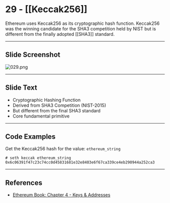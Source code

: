 # 29 - [[Keccak256]]

Ethereum uses Keccak256 as its cryptographic hash function. Keccak256 was the winning candidate for the SHA3 competition held by NIST but is different from the finally adopted [[SHA3]] standard.

___
## Slide Screenshot
![029.png](../images/ethereum101/029.png)
___
## Slide Text
- Cryptographic Hashing Function
- Derived from SHA3 Competition (NIST-2015)
- But different from the final SHA3 standard
- Core fundamental primitive 


___
## Code Examples
Get the Keccak256 hash for the value: `ethereum_string`
```
# seth keccak ethereum_string
0x6c06391f47c23c74cc0d45831681e32e8403e6f67ca339ce4eb290944a252ca3
```
___
## References
- [Ethereum Book: Chapter 4 - Keys & Addresses](https://github.com/ethereumbook/ethereumbook/blob/develop/04keys-addresses.asciidoc)